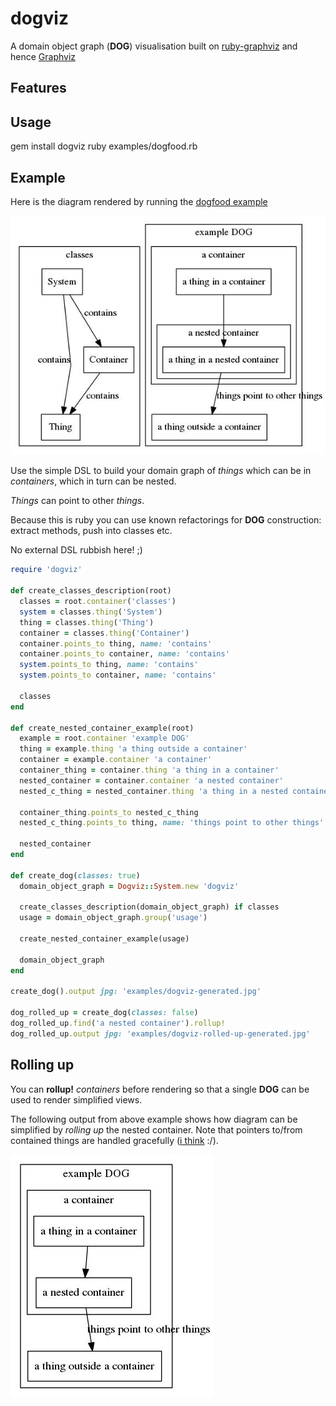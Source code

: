 # dogviz
A domain object graph (**DOG**) visualisation built on [ruby-graphviz](https://github.com/glejeune/Ruby-Graphviz) and hence [Graphviz](http://www.graphviz.org/)

## Features

## Usage

gem install dogviz
ruby examples/dogfood.rb

## Example

Here is the diagram rendered by running the [dogfood example](examples/dogfood.rb)

![generated graph from examples/dogfood.rb](/examples/dogviz-generated.jpg "Generated diagram")

Use the simple DSL to build your domain graph of *things* which can be in *containers*, which in turn can be nested.

*Things* can point to other *things*.

Because this is ruby you can use known refactorings for **DOG** construction: extract methods, push into classes etc.

No external DSL rubbish here! ;)

```ruby
require 'dogviz'

def create_classes_description(root)
  classes = root.container('classes')
  system = classes.thing('System')
  thing = classes.thing('Thing')
  container = classes.thing('Container')
  container.points_to thing, name: 'contains'
  container.points_to container, name: 'contains'
  system.points_to thing, name: 'contains'
  system.points_to container, name: 'contains'

  classes
end

def create_nested_container_example(root)
  example = root.container 'example DOG'
  thing = example.thing 'a thing outside a container'
  container = example.container 'a container'
  container_thing = container.thing 'a thing in a container'
  nested_container = container.container 'a nested container'
  nested_c_thing = nested_container.thing 'a thing in a nested container'

  container_thing.points_to nested_c_thing
  nested_c_thing.points_to thing, name: 'things point to other things'

  nested_container
end

def create_dog(classes: true)
  domain_object_graph = Dogviz::System.new 'dogviz'

  create_classes_description(domain_object_graph) if classes
  usage = domain_object_graph.group('usage')

  create_nested_container_example(usage)

  domain_object_graph
end

create_dog().output jpg: 'examples/dogviz-generated.jpg'

dog_rolled_up = create_dog(classes: false)
dog_rolled_up.find('a nested container').rollup!
dog_rolled_up.output jpg: 'examples/dogviz-rolled-up-generated.jpg'
```

## Rolling up

You can **rollup!** *containers* before rendering so that a single **DOG** can be used to render simplified views.

The following output from above example shows how diagram can be simplified by *rolling up* the nested container.
Note that pointers to/from contained things are handled gracefully ([i think](https://github.com/damned/dogviz/blob/master/tests/test_dogviz_graphviz_rendering.rb#L97) :/).

![generated rolled up graph from examples/dogfood.rb](/examples/dogviz-rolled-up-generated.jpg "Generated rolled up diagram")



